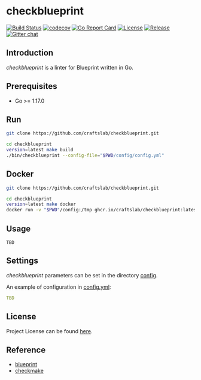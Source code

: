 # checkblueprint

[![Build Status](https://github.com/craftslab/checkblueprint/workflows/CI/badge.svg?branch=main&event=push)](https://github.com/craftslab/checkblueprint/actions?query=workflow%3ACI)
[![codecov](https://codecov.io/gh/craftslab/checkblueprint/branch/main/graph/badge.svg?token=TH43EUERSY)](https://codecov.io/gh/craftslab/checkblueprint)
[![Go Report Card](https://goreportcard.com/badge/github.com/craftslab/checkblueprint)](https://goreportcard.com/report/github.com/craftslab/checkblueprint)
[![License](https://img.shields.io/github/license/craftslab/checkblueprint.svg)](https://github.com/craftslab/checkblueprint/blob/main/LICENSE)
[![Release](https://img.shields.io/github/release/craftslab/checkblueprint.svg)](https://github.com/craftslab/checkblueprint/releases/latest)
[![Gitter chat](https://badges.gitter.im/craftslab/craftslab.png)](https://gitter.im/craftslab/craftslab)



## Introduction

*checkblueprint* is a linter for Blueprint written in Go.



## Prerequisites

- Go >= 1.17.0



## Run

```bash
git clone https://github.com/craftslab/checkblueprint.git

cd checkblueprint
version=latest make build
./bin/checkblueprint --config-file="$PWD/config/config.yml"
```



## Docker

```bash
git clone https://github.com/craftslab/checkblueprint.git

cd checkblueprint
version=latest make docker
docker run -v "$PWD"/config:/tmp ghcr.io/craftslab/checkblueprint:latest --config-file="/tmp/config.yml"
```



## Usage

```
TBD
```



## Settings

*checkblueprint* parameters can be set in the directory [config](https://github.com/craftslab/checkblueprint/blob/main/config).

An example of configuration in [config.yml](https://github.com/craftslab/checkblueprint/blob/main/config/config.yml):

```yaml
TBD
```



## License

Project License can be found [here](LICENSE).



## Reference

- [blueprint](https://opensource.google/projects/blueprint)
- [checkmake](https://github.com/mrtazz/checkmake)

